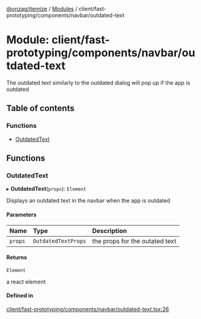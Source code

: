 [@onzag/itemize](../README.md) / [Modules](../modules.md) / client/fast-prototyping/components/navbar/outdated-text

# Module: client/fast-prototyping/components/navbar/outdated-text

The outdated text similarly to the outdated dialog will pop up if the app is outdated

## Table of contents

### Functions

- [OutdatedText](client_fast_prototyping_components_navbar_outdated_text.md#outdatedtext)

## Functions

### OutdatedText

▸ **OutdatedText**(`props`): `Element`

Displays an outdated text in the navbar when the app is outdated

#### Parameters

| Name | Type | Description |
| :------ | :------ | :------ |
| `props` | `OutdatedTextProps` | the props for the outated text |

#### Returns

`Element`

a react element

#### Defined in

[client/fast-prototyping/components/navbar/outdated-text.tsx:26](https://github.com/onzag/itemize/blob/f2f29986/client/fast-prototyping/components/navbar/outdated-text.tsx#L26)

